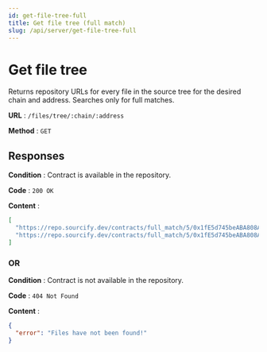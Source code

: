 ```yaml
---
id: get-file-tree-full
title: Get file tree (full match)
slug: /api/server/get-file-tree-full
---
```


# Get file tree

Returns repository URLs for every file in the source tree for the desired chain and address. Searches only for full matches.

**URL** : `/files/tree/:chain/:address`

**Method** : `GET`

## Responses

**Condition** : Contract is available in the repository.

**Code** : `200 OK`

**Content** :

```json
[
  "https://repo.sourcify.dev/contracts/full_match/5/0x1fE5d745beABA808AAdF52057Dd7AAA47b42cFD0/metadata.json",
  "https://repo.sourcify.dev/contracts/full_match/5/0x1fE5d745beABA808AAdF52057Dd7AAA47b42cFD0/sources/browser/ERC20Standard.sol"
]
```

### OR

**Condition** : Contract is not available in the repository.

**Code** : `404 Not Found`

**Content** :

```json
{
  "error": "Files have not been found!"
}
```
